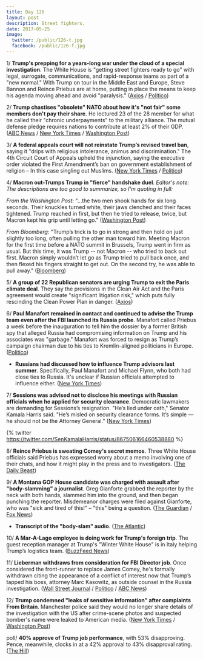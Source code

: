 ```yaml
---
title: Day 126
layout: post
description: Street fighters.
date: 2017-05-25
image:
  twitter: /public/126-t.jpg
  facebook: /public/126-f.jpg
---
```


1/ **Trump's prepping for a years-long war under the cloud of a special investigation**. The White House is "getting street fighters ready to go" with legal, surrogate, communications, and rapid-response teams as part of a "new normal." With Trump on tour in the Middle East and Europe, Steve Bannon and Reince Priebus are at home, putting in place the means to keep his agenda moving ahead and avoid "paralysis." ([Axios](https://www.axios.com/trumps-street-fighters-2421476130.html) / [Politico](http://www.politico.com/story/2017/05/25/russia-white-house-staff-238802))

2/ **Trump chastises "obsolete" NATO about how it's "not fair" some members don't pay their share**. He lectured 23 of the 28 member for what he called their "chronic underpayments" to the military alliance. The mutual defense pledge requires nations to contribute at least 2% of their GDP. ([ABC News](http://abcnews.go.com/International/trump-blasts-nato-allies-paying-fair-share/story?id=47608155) / [New York Times](https://www.nytimes.com/2017/05/25/world/europe/donald-trump-eu-nato.html) / [Washington Post](https://www.washingtonpost.com/politics/trump-told-in-brussels-that-west-should-focus-on-values-not-only-interests/2017/05/25/7aa1865c-40cd-11e7-9869-bac8b446820a_story.html))

3/ **A federal appeals court will not reinstate Trump’s revised travel ban**, saying it "drips with religious intolerance, animus and discrimination." The 4th Circuit Court of Appeals upheld the injunction, saying the executive order violated the First Amendment’s ban on government establishment of religion – In this case singling out Muslims. ([New York Times](https://www.nytimes.com/2017/05/25/us/politics/trump-travel-ban-blocked.html) / [Politico](http://www.politico.com/story/2017/05/25/appeals-court-keeps-block-on-revised-trump-travel-ban-238834))

4/ **Macron out-Trumps Trump in "fierce" handshake duel**. _Editor's note: The descriptions are too good to summarize, so I'm quoting in full:_

_From the Washington Post:_ "...the two men shook hands for six long seconds. Their knuckles turned white, their jaws clenched and their faces tightened. Trump reached in first, but then he tried to release, twice, but Macron kept his grip until letting go." ([Washington Post](https://www.washingtonpost.com/news/post-politics/wp/2017/05/25/trump-and-french-president-macron-get-to-know-each-other-with-a-fierce-handshake/))

_From Bloomberg:_ "Trump’s trick is to go in strong and then hold on just slightly too long, often pulling the other man toward him. Meeting Macron for the first time before a NATO summit in Brussels, Trump went in firm as usual. But this time, it was Trump -- not Macron -- who tried to back out first. Macron simply wouldn’t let go as Trump tried to pull back once, and then flexed his fingers straight to get out. On the second try, he was able to pull away." ([Bloomberg](https://www.bloomberg.com/politics/articles/2017-05-25/macron-out-trumps-trump-in-handshake-duel-before-nato-summit))

5/ **A group of 22 Republican senators are urging Trump to exit the Paris climate deal**. They say the provisions in the Clean Air Act and the Paris agreement would create "significant litigation risk," which puts fully rescinding the Clean Power Plan in danger. ([Axios](https://www.axios.com/scoop-top-republican-senators-urge-trump-to-exit-paris-climate-deal-2421530161.html))

6/ **Paul Manafort remained in contact and continued to advise the Trump team even after the FBI launched its Russia probe**. Manafort called Priebus a week before the inauguration to tell him the dossier by a former British spy that alleged Russia had compromising information on Trump and his associates was "garbage." Manafort was forced to resign as Trump’s campaign chairman due to his ties to Kremlin-aligned politicians in Europe. ([Politico](http://www.politico.com/story/2017/05/25/manafort-trump-russia-advise-238803))

* **Russians had discussed how to influence Trump advisors last summer**. Specifically, Paul Manafort and Michael Flynn, who both had close ties to Russia. It's unclear if Russian officials attempted to influence either. ([New York Times](https://www.nytimes.com/2017/05/24/us/politics/russia-trump-manafort-flynn.html))

7/ **Sessions was advised not to disclose his meetings with Russian officials when he applied for security clearance**. Democratic lawmakers are demanding for Sessions’s resignation. "He’s lied under oath," Senator Kamala Harris said. "He’s misled on security clearance forms. It’s simple — he should not be the Attorney General." ([New York Times](https://www.nytimes.com/2017/05/24/us/politics/jeff-sessions-russia.html))

{% twitter https://twitter.com/SenKamalaHarris/status/867506166460538880 %}

8/ **Reince Priebus is sweating Comey's secret memos**. Three White House officials said Priebus has expressed worry about a memo involving one of their chats, and how it might play in the press and to investigators. ([The Daily Beast](http://www.thedailybeast.com/articles/2017/05/24/reince-priebus-sweating-secret-comey-memos-white-house-sources-say))

9/ **A Montana GOP House candidate was charged with assault after "body-slamming" a journalist**. Greg Gianforte grabbed the reporter by the neck with both hands, slammed him into the ground, and then began punching the reporter. Misdemeanor charges were filed against Gianforte, who was "sick and tired of this!" – "this" being a question. ([The Guardian](https://www.theguardian.com/us-news/2017/may/24/greg-gianforte-bodyslams-reporter-ben-jacobs-montana) / [Fox News](http://www.foxnews.com/politics/2017/05/24/greg-gianforte-fox-news-team-witnesses-gop-house-candidate-body-slam-reporter.html))

* **Transcript of the "body-slam" audio**. ([The Atlantic](https://www.theatlantic.com/technology/archive/2017/05/a-transcript-of-the-greg-gianforte-body-slam-audio/528102/))

10/ **A Mar-A-Lago employee is doing work for Trump's foreign trip**. The guest reception manager at Trump's "Winter White House" is in Italy helping Trump’s logistics team. ([BuzzFeed News](https://www.buzzfeed.com/tariniparti/a-top-mar-a-lago-employee-is-quietly-doing-government-work))

11/ **Lieberman withdraws from consideration for FBI Director job**. Once considered the front-runner to replace James Comey, he's formally withdrawn citing the appearance of a conflict of interest now that Trump’s tapped his boss, attorney Marc Kasowitz, as outside counsel in the Russia investigation. ([Wall Street Journal](https://blogs.wsj.com/washwire/2017/05/25/lieberman-withdraws-from-consideration-as-fbi-director-citing-appearance-of-conflict-of-interest/?mod=e2twp) / [Politico](http://www.politico.com/story/2017/05/25/joe-lieberman-withdraws-trump-fbi-director-238824) / [ABC News](http://abcnews.go.com/Politics/joe-lieberman-takes-running-fbi-director-citing-conflict/story?id=47607430))

12/ **Trump condemned "leaks of sensitive information" after complaints From Britain**. Manchester police said they would no longer share details of the investigation with the US after crime-scene photos and suspected bomber's name were leaked to American media. ([New York Times](https://www.nytimes.com/2017/05/25/world/europe/trump-may-leaks-manchester.html) / [Washington Post](https://www.washingtonpost.com/world/british-outrage-over-alleged-us-leaks-in-the-manchester-bomb-investigation/2017/05/25/f21349e2-4b0b-4afd-ba06-333621cfa634_story.html))

poll/ **40% approve of Trump job performance**, with 53% disapproving. Pence, meanwhile, clocks in at a 42%  approval to 43% disapproval rating. ([The Hill](http://thehill.com/homenews/administration/335083-poll-trump-and-pence-approval-ratings-drop-to-historic-lows))
